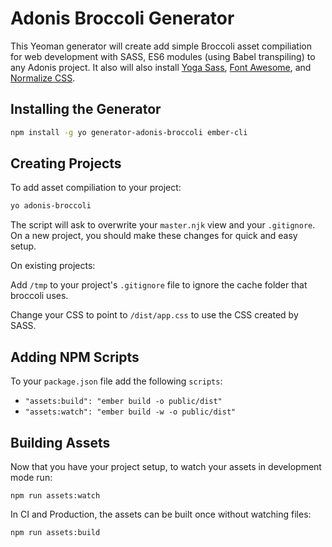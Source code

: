 # Adonis Broccoli Generator

This Yeoman generator will create add simple Broccoli asset compiliation for web development with SASS, ES6 modules (using Babel transpiling) to any Adonis project.
It also will also install [Yoga Sass](http://rtablada.github.io/yoga-sass), [Font Awesome](http://fontawesome.io), and [Normalize CSS](https://necolas.github.io/normalize.css/).

## Installing the Generator

```bash
npm install -g yo generator-adonis-broccoli ember-cli
```

## Creating Projects

To add asset compiliation to your project:

```bash
yo adonis-broccoli
```

The script will ask to overwrite your `master.njk` view and your `.gitignore`.
On a new project, you should make these changes for quick and easy setup.

On existing projects:

Add `/tmp` to your project's `.gitignore` file to ignore the cache folder that broccoli uses.

Change your CSS to point to `/dist/app.css` to use the CSS created by SASS.

## Adding NPM Scripts

To your `package.json` file add the following `scripts`:

* `"assets:build": "ember build -o public/dist"`
* `"assets:watch": "ember build -w -o public/dist"`

## Building Assets

Now that you have your project setup, to watch your assets in development mode run:

```
npm run assets:watch
```

In CI and Production, the assets can be built once without watching files:

```
npm run assets:build
```
